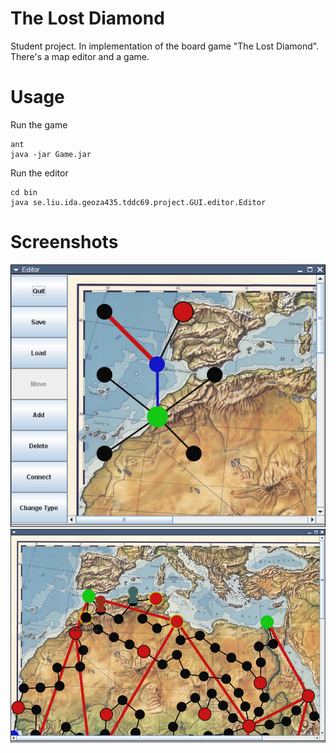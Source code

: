 The Lost Diamond
================
Student project. In implementation of the board game "The Lost Diamond".
There's a map editor and a game.

Usage
=====
Run the game

    ant
    java -jar Game.jar
    
Run the editor

    cd bin
    java se.liu.ida.geoza435.tddc69.project.GUI.editor.Editor
    
Screenshots
===========
![Editor](editor.png "Editor")
![Game](game.png "Game")
